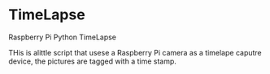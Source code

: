 # TimeLapse
Raspberry Pi Python TimeLapse

THis is alittle script that usese a Raspberry Pi camera as a timelape caputre device, the pictures are tagged with a time stamp.

